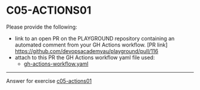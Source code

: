 # C05-ACTIONS01

Please provide the following:

- link to an open PR on the PLAYGROUND repository containing an automated comment from your GH Actions workflow.
   [PR link] https://github.com/devopsacademyau/playground/pull/116
- attach to this PR the GH Actions workflow yaml file used:
  - [gh-actions-workflow.yaml](gh-actions-workflow.yaml)


<!-- Don't change anything below this point-->
<!-- Before commiting, remove both commented lines--> 
***
Answer for exercise [c05-actions01](https://github.com/devopsacademyau/academy/blob/f118599695e0db44aee0616e9612bb850606fb39/classes/05class/exercises/c05-actions01/README.md)
